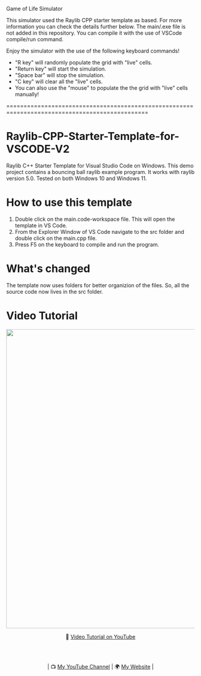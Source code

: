 Game of Life Simulator


This simulator used the Raylib CPP starter template as based. For more information you can check the details further below.
The main/.exe file is not added in this repository. You can compile it with the use of VSCode compile/run command.

Enjoy the simulator with the use of the following keyboard commands!
 - "R key" will randomly populate the grid with "live" cells.
 - "Return key" will start the simulation.
 - "Space bar" will stop the simulation.
 - "C key" will clear all the "live" cells.
 - You can also use the "mouse" to populate the the grid with "live" cells manually!

===============================================================================================
# Raylib-CPP-Starter-Template-for-VSCODE-V2
Raylib C++ Starter Template for Visual Studio Code on Windows.
This demo project contains a bouncing ball raylib example program.
It works with raylib version 5.0. Tested on both Windows 10 and Windows 11.

# How to use this template
1. Double click on the main.code-workspace file. This will open the template in VS Code.
2. From the Explorer Window of VS Code navigate to the src folder and double click on the main.cpp file.
3. Press F5 on the keyboard to compile and run the program.

# What's changed
The template now uses folders for better organizion of the files. So, all the source code now lives in the src folder.

# Video Tutorial

<p align="center">
  <img src="preview.jpg" alt="" width="800">
</p>

<p align="center">
🎥 <a href="https://www.youtube.com/watch?v=PaAcVk5jUd8">Video Tutorial on YouTube</a>
</p>

<br>
<br>
<p align="center">
| 📺 <a href="https://www.youtube.com/channel/UC3ivOTE5EgpmF2DHLBmWIWg">My YouTube Channel</a>
| 🌍 <a href="http://www.educ8s.tv">My Website</a> | <br>
</p>
